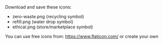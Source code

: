 Download and save these icons:
- zero-waste.png (recycling symbol)
- refill.png (water drop symbol)
- ethical.png (store/marketplace symbol)

You can use free icons from:
https://www.flaticon.com/ or create your own 